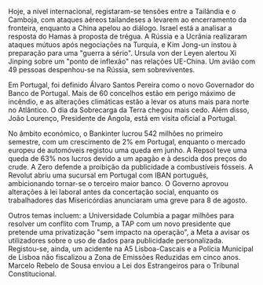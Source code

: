Hoje, a nível internacional, registaram-se tensões entre a Tailândia e o Camboja, com ataques aéreos tailandeses a levarem ao encerramento da fronteira, enquanto a China apelou ao diálogo. Israel está a analisar a resposta do Hamas à proposta de trégua. A Rússia e a Ucrânia realizaram ataques mútuos após negociações na Turquia, e Kim Jong-un instou à preparação para uma "guerra a sério". Ursula von der Leyen alertou Xi Jinping sobre um "ponto de inflexão" nas relações UE-China. Um avião com 49 pessoas despenhou-se na Rússia, sem sobreviventes.

Em Portugal, foi definido Álvaro Santos Pereira como o novo Governador do Banco de Portugal. Mais de 60 concelhos estão em perigo máximo de incêndio, e as alterações climáticas estão a levar os atuns mais para norte no Atlântico. O dia da Sobrecarga da Terra chegou mais cedo. Além disso, João Lourenço, Presidente de Angola, está em visita oficial a Portugal.

No âmbito económico, o Bankinter lucrou 542 milhões no primeiro semestre, com um crescimento de 2% em Portugal, enquanto o mercado europeu de automóveis registou uma queda em junho. A Repsol teve uma queda de 63% nos lucros devido a um apagão e à descida dos preços do crude. A Zero defende a proibição da publicidade a combustíveis fósseis. A Revolut abriu uma sucursal em Portugal com IBAN português, ambicionando tornar-se o terceiro maior banco. O Governo aprovou alterações à lei laboral antes da concertação social, enquanto os trabalhadores das Misericórdias anunciaram uma greve para 8 de agosto.

Outros temas incluem: a Universidade Columbia a pagar milhões para resolver um conflito com Trump, a TAP com um novo presidente que pretende uma privatização "sem impacto na operação", a Meta a avisar os utilizadores sobre o uso de dados para publicidade personalizada. Registou-se, ainda, um acidente na A5 Lisboa-Cascais e a Polícia Municipal de Lisboa não fiscalizou a Zona de Emissões Reduzidas em cinco anos. Marcelo Rebelo de Sousa enviou a Lei dos Estrangeiros para o Tribunal Constitucional.